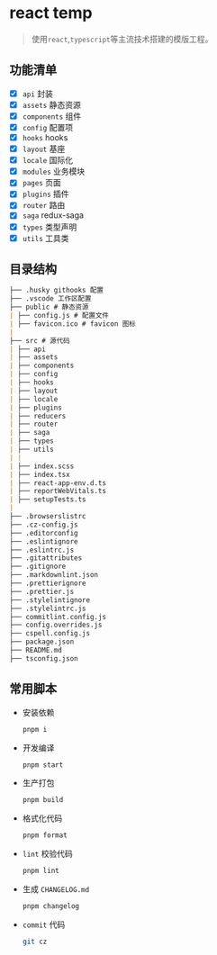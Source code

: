 # react temp

> 使用`react`,`typescript`等主流技术搭建的模版工程。

## 功能清单

- [x] `api` 封装
- [x] `assets` 静态资源
- [x] `components` 组件
- [x] `config` 配置项
- [x] `hooks` hooks
- [x] `layout` 基座
- [x] `locale` 国际化
- [x] `modules` 业务模块
- [x] `pages` 页面
- [x] `plugins` 插件
- [x] `router` 路由
- [x] `saga` redux-saga
- [x] `types` 类型声明
- [x] `utils` 工具类

## 目录结构

```md
├── .husky githooks 配置
├── .vscode 工作区配置
├── public # 静态资源
| ├── config.js # 配置文件
| ├── favicon.ico # favicon 图标
|
├── src # 源代码
| ├── api
| ├── assets
| ├── components
| ├── config
| ├── hooks
| ├── layout
| ├── locale
| ├── plugins
| ├── reducers
| ├── router
| ├── saga
| ├── types
| ├── utils
| |
| ├── index.scss
| ├── index.tsx
| ├── react-app-env.d.ts
| ├── reportWebVitals.ts
| ├── setupTests.ts
|
├── .browserslistrc
├── .cz-config.js
├── .editorconfig
├── .eslintignore
├── .eslintrc.js
├── .gitattributes
├── .gitignore
├── .markdownlint.json
├── .prettierignore
├── .prettier.js
├── .stylelintignore
├── .stylelintrc.js
├── commitlint.config.js
├── config.overrides.js
├── cspell.config.js
├── package.json
├── README.md
├── tsconfig.json
```

## 常用脚本

- 安装依赖

  ```bash
  pnpm i
  ```

- 开发编译

  ```bash
  pnpm start
  ```

- 生产打包

  ```bash
  pnpm build
  ```

- 格式化代码

  ```bash
  pnpm format
  ```

- `lint` 校验代码

  ```bash
  pnpm lint
  ```

- 生成 `CHANGELOG.md`

  ```bash
  pnpm changelog
  ```

- `commit` 代码

  ```bash
  git cz
  ```
